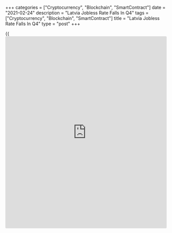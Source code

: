 +++
categories = ["Cryptocurrency", "Blockchain", "SmartContract"]
date = "2021-02-24"
description = "Latvia Jobless Rate Falls In Q4"
tags = ["Cryptocurrency", "Blockchain", "SmartContract"]
title = "Latvia Jobless Rate Falls In Q4"
type = "post"
+++

{{<iframe id="large-banner" src="https://www.bounty.group/#slide=4.0" width="100%" height="600" scrolling="no" style="border: 0px solid rgb(216, 221, 230); border-radius: 3px;">}}

Latvia's unemployment rate decline in the fourth quarter, figures from
the Central Statistical Bureau showed on Wednesday.

The jobless rate fell to 7.9 percent in the fourth quarter from 8.4
percent in the third quarter.

In the corresponding period of 2019, the unemployment rate was 6.0
percent.

The number of unemployed people decreased to 75,600 in the December
quarter from 81,400 in the previous quarter.

The youth unemployment rate, which applies to 15 to 24 years, declined
to 11.3 percent in the fourth quarter from 14.8 percent in the prior
quarter.

For comments and feedback [contact](https://www.playgroundfx.com/contact/): editorial@rtt[news](https://www.letsplayfx.com/blog/forex-news-website/).com

[Economic News][1]

 **What parts of the world are seeing the best (and worst) economic
performances lately? Click[here][2] to check out our [Econ Scorecard][2]
and find out! See up-to-the-moment [ranking](https://www.playgroundfx.com/blog/crypto-exchange-ranking/)s for the best and worst
performers in [GDP][2], [unemployment rate][3], [inflation][4] and much
more.**

   1. www.rtt[news](https://www.letsplayfx.com/blog/forex-news-website/).com/Content/EconomicNews.aspx
   2. www.rtt[news](https://www.letsplayfx.com/blog/forex-news-website/).com/economic-scorecard/world-rank/GDP/highest-performance.aspx
   3. www.rtt[news](https://www.letsplayfx.com/blog/forex-news-website/).com/economic-scorecard/world-rank/unemployment-rate/lowest-performance.aspx
   4. www.rtt[news](https://www.letsplayfx.com/blog/forex-news-website/).com/economic-scorecard/world-rank/CPI/highest-performance.aspx